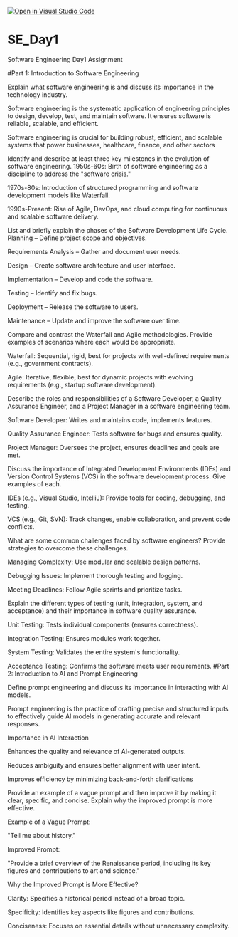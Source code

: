 [![Open in Visual Studio Code](https://classroom.github.com/assets/open-in-vscode-2e0aaae1b6195c2367325f4f02e2d04e9abb55f0b24a779b69b11b9e10269abc.svg)](https://classroom.github.com/online_ide?assignment_repo_id=18384368&assignment_repo_type=AssignmentRepo)
# SE_Day1
Software Engineering Day1 Assignment

#Part 1: Introduction to Software Engineering

Explain what software engineering is and discuss its importance in the technology industry.

Software engineering is the systematic application of engineering principles to design, develop, test, and maintain software. It ensures software is reliable, scalable, and efficient.

Software engineering is crucial for building robust, efficient, and scalable systems that power businesses, healthcare, finance, and other sectors

Identify and describe at least three key milestones in the evolution of software engineering.
1950s-60s: Birth of software engineering as a discipline to address the "software crisis."

1970s-80s: Introduction of structured programming and software development models like Waterfall.

1990s-Present: Rise of Agile, DevOps, and cloud computing for continuous and scalable software delivery.

List and briefly explain the phases of the Software Development Life Cycle.
Planning – Define project scope and objectives.

Requirements Analysis – Gather and document user needs.

Design – Create software architecture and user interface.

Implementation – Develop and code the software.

Testing – Identify and fix bugs.

Deployment – Release the software to users.

Maintenance – Update and improve the software over time.

Compare and contrast the Waterfall and Agile methodologies. Provide examples of scenarios where each would be appropriate.

Waterfall: Sequential, rigid, best for projects with well-defined requirements (e.g., government contracts).

Agile: Iterative, flexible, best for dynamic projects with evolving requirements (e.g., startup software development).

Describe the roles and responsibilities of a Software Developer, a Quality Assurance Engineer, and a Project Manager in a software engineering team.

Software Developer: Writes and maintains code, implements features.

Quality Assurance Engineer: Tests software for bugs and ensures quality.

Project Manager: Oversees the project, ensures deadlines and goals are met.


Discuss the importance of Integrated Development Environments (IDEs) and Version Control Systems (VCS) in the software development process. Give examples of each.

IDEs (e.g., Visual Studio, IntelliJ): Provide tools for coding, debugging, and testing.

VCS (e.g., Git, SVN): Track changes, enable collaboration, and prevent code conflicts.


What are some common challenges faced by software engineers? Provide strategies to overcome these challenges.

Managing Complexity: Use modular and scalable design patterns.

Debugging Issues: Implement thorough testing and logging.

Meeting Deadlines: Follow Agile sprints and prioritize tasks.

Explain the different types of testing (unit, integration, system, and acceptance) and their importance in software quality assurance.

Unit Testing: Tests individual components (ensures correctness).

Integration Testing: Ensures modules work together.

System Testing: Validates the entire system's functionality.

Acceptance Testing: Confirms the software meets user requirements.
#Part 2: Introduction to AI and Prompt Engineering


Define prompt engineering and discuss its importance in interacting with AI models.

Prompt engineering is the practice of crafting precise and structured inputs to effectively guide AI models in generating accurate and relevant responses.

Importance in AI Interaction

Enhances the quality and relevance of AI-generated outputs.

Reduces ambiguity and ensures better alignment with user intent.

Improves efficiency by minimizing back-and-forth clarifications

Provide an example of a vague prompt and then improve it by making it clear, specific, and concise. Explain why the improved prompt is more effective.


Example of a Vague Prompt:

"Tell me about history."

Improved Prompt:

"Provide a brief overview of the Renaissance period, including its key figures and contributions to art and science."

Why the Improved Prompt is More Effective?

Clarity: Specifies a historical period instead of a broad topic.

Specificity: Identifies key aspects like figures and contributions.

Conciseness: Focuses on essential details without unnecessary complexity.
